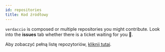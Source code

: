 ```yaml
---
id: repositories
title: Kod źródłowy
---
```


`verdaccio` is composed or multiple repositories you might contribute. Look into the **issues** tab whether there is a ticket waiting for you 🤠.

Aby zobaczyć pełną listę repozytoriów, [kliknij tutaj](https://github.com/verdaccio/verdaccio/wiki/Repositories).